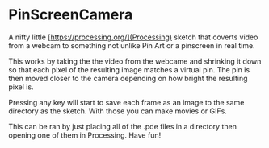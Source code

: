 # PinScreenCamera
A nifty little [https://processing.org/](Processing) sketch that coverts video from a webcam to something not unlike Pin Art or a pinscreen in real time.

This works by taking the the video from the webcame and shrinking it down so that each pixel of the resulting image matches a virtual pin. The pin is then moved closer to the camera depending on how bright the resulting pixel is. 

Pressing any key will start to save each frame as an image to the same directory as the sketch. With those you can make movies or GIFs.

This can be ran by just placing all of the .pde files in a directory then opening one of them in Processing. Have fun!
